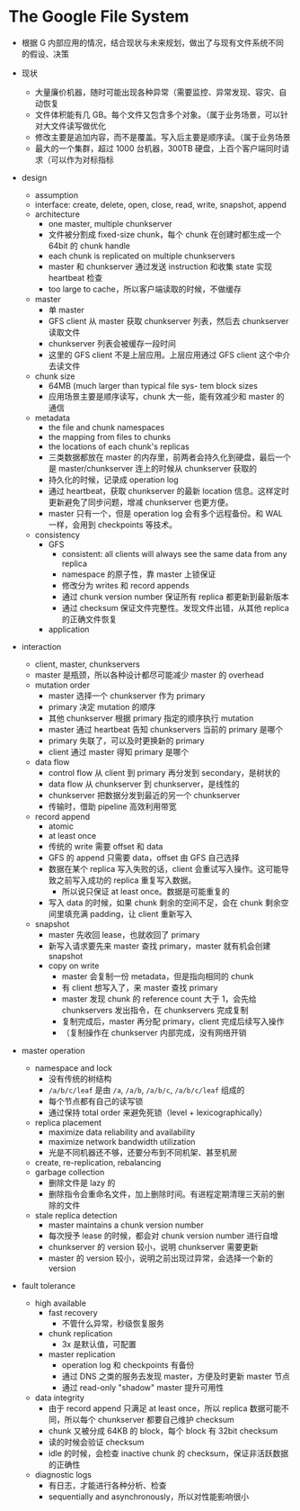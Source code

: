 # The Google File System

- 根据 G 内部应用的情况，结合现状与未来规划，做出了与现有文件系统不同的假设、决策
- 现状
    - 大量廉价机器，随时可能出现各种异常（需要监控、异常发现、容灾、自动恢复
    - 文件体积能有几 GB。每个文件又包含多个对象。（属于业务场景，可以针对大文件读写做优化
    - 修改主要是追加内容，而不是覆盖。写入后主要是顺序读。（属于业务场景
    - 最大的一个集群，超过 1000 台机器，300TB 硬盘，上百个客户端同时请求（可以作为对标指标
- design
    - assumption
    - interface: create, delete, open, close, read, write, snapshot, append
    - architecture
        - one master, multiple chunkserver
        - 文件被分割成 fixed-size chunk，每个 chunk 在创建时都生成一个 64bit 的 chunk handle
        - each chunk is replicated on multiple chunkservers
        - master 和 chunkserver 通过发送 instruction 和收集 state 实现 heartbeat 检查
        - too large to cache，所以客户端读取的时候，不做缓存
    - master
        - 单 master
        - GFS client 从 master 获取 chunkserver 列表，然后去 chunkserver 读取文件
        - chunkserver 列表会被缓存一段时间
        - 这里的 GFS client 不是上层应用。上层应用通过 GFS client 这个中介去读文件
    - chunk size
        - 64MB (much larger than typical file sys- tem block sizes
        - 应用场景主要是顺序读写，chunk 大一些，能有效减少和 master 的通信
    - metadata
        - the file and chunk namespaces
        - the mapping from files to chunks
        - the locations of each chunk's replicas
        - 三类数据都放在 master 的内存里，前两者会持久化到硬盘，最后一个是 master/chunkserver 连上的时候从 chunkserver 获取的
        - 持久化的时候，记录成 operation log
        - 通过 heartbeat，获取 chunkserver 的最新 location 信息。这样定时更新避免了同步问题，增减 chunkserver 也更方便。
        - master 只有一个，但是 operation log 会有多个远程备份。和 WAL 一样，会用到 checkpoints 等技术。
    - consistency
        - GFS
            - consistent: all clients will always see the same data from any replica
            - namespace 的原子性，靠 master 上锁保证
            - 修改分为 writes 和 record appends
            - 通过 chunk version number 保证所有 replica 都更新到最新版本
            - 通过 checksum 保证文件完整性。发现文件出错，从其他 replica 的正确文件恢复
        - application

- interaction
    - client, master, chunkservers
    - master 是瓶颈，所以各种设计都尽可能减少 master 的 overhead
    - mutation order
        - master 选择一个 chunkserver 作为 primary
        - primary 决定 mutation 的顺序
        - 其他 chunkserver 根据 primary 指定的顺序执行 mutation
        - master 通过 heartbeat 告知 chunkservers 当前的 primary 是哪个
        - primary 失联了，可以及时更换新的 primary
        - client 通过 master 得知 primary 是哪个
    - data flow
        - control flow 从 client 到 primary 再分发到 secondary，是树状的
        - data flow 从 chunkserver 到 chunkserver，是线性的
        - chunkserver 把数据分发到最近的另一个 chunkserver
        - 传输时，借助 pipeline 高效利用带宽
    - record append
        - atomic
        - at least once
        - 传统的 write 需要 offset 和 data
        - GFS 的 append 只需要 data，offset 由 GFS 自己选择
        - 数据在某个 replica 写入失败的话，client 会重试写入操作。这可能导致之前写入成功的 replica 重复写入数据。
            - 所以说只保证 at least once。数据是可能重复的
        - 写入 data 的时候，如果 chunk 剩余的空间不足，会在 chunk 剩余空间里填充满 padding，让 client 重新写入
    - snapshot
        - master 先收回 lease，也就收回了 primary
        - 新写入请求要先来 master 查找 primary，master 就有机会创建 snapshot
        - copy on write
            - master 会复制一份 metadata，但是指向相同的 chunk
            - 有 client 想写入了，来 master 查找 primary
            - master 发现 chunk 的 reference count 大于 1，会先给 chunkservers 发出指令，在 chunkservers 完成复制
            - 复制完成后，master 再分配 primary，client 完成后续写入操作
            - （复制操作在 chunkserver 内部完成，没有网络开销

- master operation
    - namespace and lock
        - 没有传统的树结构
        - `/a/b/c/leaf` 是由 `/a`, `/a/b`, `/a/b/c`, `/a/b/c/leaf` 组成的
        - 每个节点都有自己的读写锁
        - 通过保持 total order 来避免死锁（level + lexicographically）
    - replica placement
        - maximize data reliability and availability
        - maximize network bandwidth utilization
        - 光是不同机器还不够，还要分布到不同机架、甚至机房
    - create, re-replication, rebalancing
    - garbage collection
        - 删除文件是 lazy 的
        - 删除指令会重命名文件，加上删除时间。有进程定期清理三天前的删除的文件
    - stale replica detection
        - master maintains a chunk version number
        - 每次授予 lease 的时候，都会对 chunk version number 进行自增
        - chunkserver 的 version 较小，说明 chunkserver 需要更新
        - master 的 version 较小，说明之前出现过异常，会选择一个新的 version

- fault tolerance
    - high available
        - fast recovery
            - 不管什么异常，秒级恢复服务
        - chunk replication
            - 3x 是默认值，可配置
        - master replication
            - operation log 和 checkpoints 有备份
            - 通过 DNS 之类的服务去发现 master，方便及时更新 master 节点
            - 通过 read-only "shadow" master 提升可用性
    - data integrity
        - 由于 record append 只满足 at least once，所以 replica 数据可能不同，所以每个 chunkserver 都要自己维护 checksum
        - chunk 又被分成 64KB 的 block，每个 block 有 32bit checksum
        - 读的时候会验证 checksum
        - idle 的时候，会检查 inactive chunk 的 checksum，保证非活跃数据的正确性
    - diagnostic logs
        - 有日志，才能进行各种分析、检查
        - sequentially and asynchronously，所以对性能影响很小

